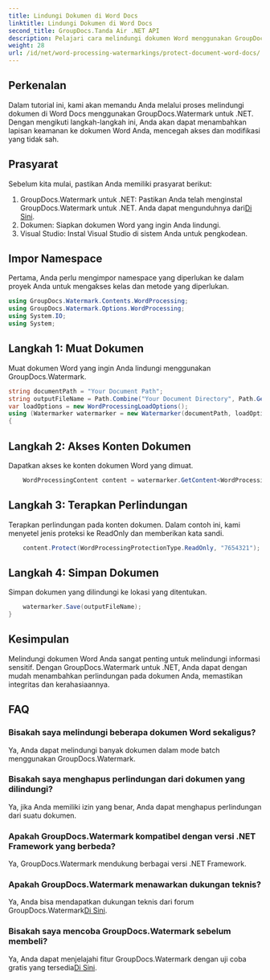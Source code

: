 ```yaml
---
title: Lindungi Dokumen di Word Docs
linktitle: Lindungi Dokumen di Word Docs
second_title: GroupDocs.Tanda Air .NET API
description: Pelajari cara melindungi dokumen Word menggunakan GroupDocs.Watermark untuk .NET. Ikuti tutorial langkah demi langkah kami untuk menambahkan keamanan pada dokumen Anda dengan mudah.
weight: 28
url: /id/net/word-processing-watermarkings/protect-document-word-docs/
---
```

## Perkenalan
Dalam tutorial ini, kami akan memandu Anda melalui proses melindungi dokumen di Word Docs menggunakan GroupDocs.Watermark untuk .NET. Dengan mengikuti langkah-langkah ini, Anda akan dapat menambahkan lapisan keamanan ke dokumen Word Anda, mencegah akses dan modifikasi yang tidak sah.
## Prasyarat
Sebelum kita mulai, pastikan Anda memiliki prasyarat berikut:
1.  GroupDocs.Watermark untuk .NET: Pastikan Anda telah menginstal GroupDocs.Watermark untuk .NET. Anda dapat mengunduhnya dari[Di Sini](https://releases.groupdocs.com/Watermark/net/).
2. Dokumen: Siapkan dokumen Word yang ingin Anda lindungi.
3. Visual Studio: Instal Visual Studio di sistem Anda untuk pengkodean.

## Impor Namespace
Pertama, Anda perlu mengimpor namespace yang diperlukan ke dalam proyek Anda untuk mengakses kelas dan metode yang diperlukan.
```csharp
using GroupDocs.Watermark.Contents.WordProcessing;
using GroupDocs.Watermark.Options.WordProcessing;
using System.IO;
using System;
```
## Langkah 1: Muat Dokumen
Muat dokumen Word yang ingin Anda lindungi menggunakan GroupDocs.Watermark.
```csharp
string documentPath = "Your Document Path";
string outputFileName = Path.Combine("Your Document Directory", Path.GetFileName(documentPath));
var loadOptions = new WordProcessingLoadOptions();
using (Watermarker watermarker = new Watermarker(documentPath, loadOptions))
{
```
## Langkah 2: Akses Konten Dokumen
Dapatkan akses ke konten dokumen Word yang dimuat.
```csharp
    WordProcessingContent content = watermarker.GetContent<WordProcessingContent>();
```
## Langkah 3: Terapkan Perlindungan
Terapkan perlindungan pada konten dokumen. Dalam contoh ini, kami menyetel jenis proteksi ke ReadOnly dan memberikan kata sandi.
```csharp
    content.Protect(WordProcessingProtectionType.ReadOnly, "7654321");
```
## Langkah 4: Simpan Dokumen
Simpan dokumen yang dilindungi ke lokasi yang ditentukan.
```csharp
    watermarker.Save(outputFileName);
}
```

## Kesimpulan
Melindungi dokumen Word Anda sangat penting untuk melindungi informasi sensitif. Dengan GroupDocs.Watermark untuk .NET, Anda dapat dengan mudah menambahkan perlindungan pada dokumen Anda, memastikan integritas dan kerahasiaannya.
## FAQ
### Bisakah saya melindungi beberapa dokumen Word sekaligus?
Ya, Anda dapat melindungi banyak dokumen dalam mode batch menggunakan GroupDocs.Watermark.
### Bisakah saya menghapus perlindungan dari dokumen yang dilindungi?
Ya, jika Anda memiliki izin yang benar, Anda dapat menghapus perlindungan dari suatu dokumen.
### Apakah GroupDocs.Watermark kompatibel dengan versi .NET Framework yang berbeda?
Ya, GroupDocs.Watermark mendukung berbagai versi .NET Framework.
### Apakah GroupDocs.Watermark menawarkan dukungan teknis?
 Ya, Anda bisa mendapatkan dukungan teknis dari forum GroupDocs.Watermark[Di Sini](https://forum.groupdocs.com/c/watermark/19).
### Bisakah saya mencoba GroupDocs.Watermark sebelum membeli?
 Ya, Anda dapat menjelajahi fitur GroupDocs.Watermark dengan uji coba gratis yang tersedia[Di Sini](https://releases.groupdocs.com/).